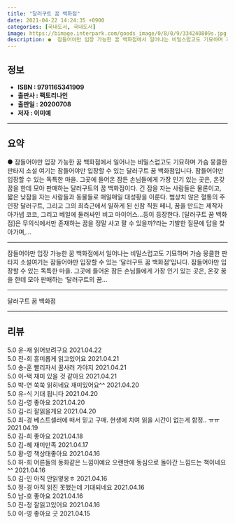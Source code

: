 ```yaml
---
title: "달러구트 꿈 백화점"
date: 2021-04-22 14:24:35 +0900
categories: [국내도서, 국내도서]
image: https://bimage.interpark.com/goods_image/0/8/0/9/334240809s.jpg
description: ●  잠들어야만 입장 가능한 꿈 백화점에서 일어나는 비밀스럽고도 기묘하며 가슴 뭉클한 판타지 소설 여기는 잠들어야만 입장할 수 있는 달러구트 꿈 백화점입니다. 잠들어야만 입장할 수 있는 독특한 마을. 그곳에 들어온 잠든 손님들에게 가장 인기 있는 곳은, 온갖 꿈을 한데 모아 판매하는 달러구트의 꿈 백화점
---
```


## **정보**

- **ISBN : 9791165341909**
- **출판사 : 팩토리나인**
- **출판일 : 20200708**
- **저자 : 이미예**

------



## **요약**

●  잠들어야만 입장 가능한 꿈 백화점에서 일어나는 비밀스럽고도 기묘하며 가슴 뭉클한 판타지 소설 여기는 잠들어야만 입장할 수 있는 달러구트 꿈 백화점입니다. 잠들어야만 입장할 수 있는 독특한 마을. 그곳에 들어온 잠든 손님들에게 가장 인기 있는 곳은, 온갖 꿈을 한데 모아 판매하는 달러구트의 꿈 백화점이다. 긴 잠을 자는 사람들은 물론이고, 짧은 낮잠을 자는 사람들과 동물들로 매일매일 대성황을 이룬다. 범상치 않은 혈통의 주인장 달러구트, 그리고 그의 최측근에서 일하게 된 신참 직원 페니, 꿈을 만드는 제작자 아가넵 코코, 그리고 베일에 둘러싸인 비고 마이어스...등이 등장한다. [달러구트 꿈 백화점]은 무의식에서만 존재하는 꿈을 정말 사고 팔 수 있을까?라는 기발한 질문에 답을 찾아가며,...

------

잠들어야만 입장 가능한 꿈 백화점에서 일어나는
비밀스럽고도 기묘하며 가슴 뭉클한 판타지 소설여기는 잠들어야만 입장할 수 있는 ‘달러구트 꿈 백화점’입니다. 잠들어야만 입장할 수 있는 독특한 마을. 그곳에 들어온 잠든 손님들에게 가장 인기 있는 곳은, 온갖 꿈을 한데 모아 판매하는 ‘달러구트의 꿈... 

------


달러구트 꿈 백화점 

------


## **리뷰** 

5.0 윤-재 읽어보려구요  2021.04.22 <br/>5.0 전-희 흥미롭게 읽고있어요 2021.04.21 <br/>5.0 송-훈 빨리자서 꿈사러 가야지 2021.04.21 <br/>5.0 이-택 재미 있을 것 같아요 2021.04.21 <br/>5.0 박-연 쑥쑥 읽히네요 재미있어요^^ 2021.04.20 <br/>5.0 유-식 기대 됩니다 2021.04.20 <br/>5.0 김-영 좋아요 2021.04.20 <br/>5.0 김-리 잘읽을게요 2021.04.20 <br/>5.0 최-경 베스트셀러에 떠서 믿고 구매. 현생에 치여 읽을 시간이 없는게 함정.. ㅠㅠ  2021.04.19 <br/>5.0 김-희 좋아요 2021.04.18 <br/>5.0 김-혜 재미만족 2021.04.17 <br/>5.0 황-영 책상태좋아요 2021.04.16 <br/>5.0 허-희 어른들의 동화같은 느낌이예요 오랜만에 동심으로 돌아간 느낌드는 책이네요^^ 2021.04.16 <br/>5.0 김-인 아직 안읽엏옹ㅎ 2021.04.16 <br/>5.0 정-경 아직 읽진 못했는데 기대되네요 2021.04.16 <br/>5.0 남-호 좋아요 2021.04.16 <br/>5.0 진-정 잘읽고있어요 2021.04.16 <br/>5.0 이-영 좋아요 굿 2021.04.15 <br/>